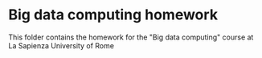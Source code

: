 # Big data computing homework

This folder contains the homework for the "Big data computing" course at La Sapienza University of Rome